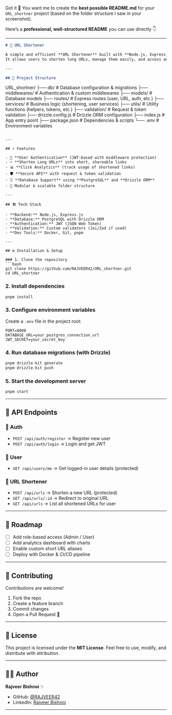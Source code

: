 Got it 🚀 You want me to create the **best possible README.md** for your `URL_shortner` project (based on the folder structure I saw in your screenshot).

Here’s a **professional, well-structured README** you can use directly 👇

---

```markdown
# 🔗 URL Shortener

A simple and efficient **URL Shortener** built with **Node.js, Express, PostgreSQL (via Drizzle ORM)**, and authentication middleware.  
It allows users to shorten long URLs, manage them easily, and access analytics securely.

---

## 📂 Project Structure

```

URL\_shortner/
├── db/                # Database configuration & migrations
├── middlewares/       # Authentication & custom middlewares
├── models/            # Database models
├── routes/            # Express routes (user, URL, auth, etc.)
├── services/          # Business logic (shortening, user services)
├── utils/             # Utility functions (helpers, tokens, etc.)
├── validation/        # Request & token validation
├── drizzle.config.js  # Drizzle ORM configuration
├── index.js           # App entry point
├── package.json       # Dependencies & scripts
└── .env               # Environment variables

````

---

## ⚡ Features

- 🔑 **User Authentication** (JWT-based with middleware protection)  
- ✂️ **Shorten Long URLs** into short, shareable links  
- 📊 **Click Analytics** (track usage of shortened links)  
- 🛡 **Secure API** with request & token validation  
- 🗄 **Database Support** using **PostgreSQL** and **Drizzle ORM**  
- 🚀 Modular & scalable folder structure  

---

## 🛠 Tech Stack

- **Backend:** Node.js, Express.js  
- **Database:** PostgreSQL with Drizzle ORM  
- **Authentication:** JWT (JSON Web Token)  
- **Validation:** Custom validators (Joi/Zod if used)  
- **Dev Tools:** Docker, Git, pnpm  

---

## ⚙️ Installation & Setup

### 1. Clone the repository
```bash
git clone https://github.com/RAJVEER42/URL_shortner.git
cd URL_shortner
````

### 2. Install dependencies

```bash
pnpm install
```

### 3. Configure environment variables

Create a `.env` file in the project root:

```env
PORT=8000
DATABASE_URL=your_postgres_connection_url
JWT_SECRET=your_secret_key
```

### 4. Run database migrations (with Drizzle)

```bash
pnpm drizzle-kit generate
pnpm drizzle-kit push
```

### 5. Start the development server

```bash
pnpm start
```

---

## 📡 API Endpoints

### 🔑 Auth

* `POST /api/auth/register` → Register new user
* `POST /api/auth/login` → Login and get JWT

### 👤 User

* `GET /api/users/me` → Get logged-in user details (protected)

### 🔗 URL Shortener

* `POST /api/urls` → Shorten a new URL (protected)
* `GET /api/urls/:id` → Redirect to original URL
* `GET /api/urls` → List all shortened URLs for user

---

## 🚧 Roadmap

* [ ] Add role-based access (Admin / User)
* [ ] Add analytics dashboard with charts
* [ ] Enable custom short URL aliases
* [ ] Deploy with Docker & CI/CD pipeline

---

## 🤝 Contributing

Contributions are welcome!

1. Fork the repo
2. Create a feature branch
3. Commit changes
4. Open a Pull Request 🚀

---

## 📜 License

This project is licensed under the **MIT License**.
Feel free to use, modify, and distribute with attribution.

---

## 👨‍💻 Author

**Rajveer Bishnoi** ✨

* GitHub: [@RAJVEER42](https://github.com/RAJVEER42)
* LinkedIn: [Rajveer Bishnoi]((https://www.linkedin.com/in/rajveer-bishnoi-576b62356/))

---


